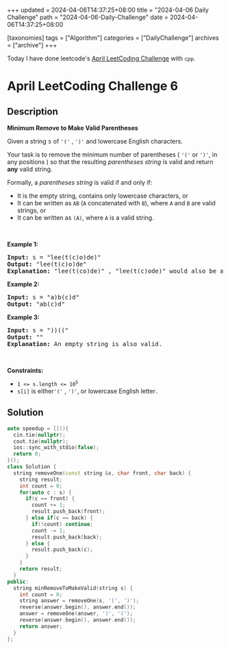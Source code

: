 +++
updated = 2024-04-06T14:37:25+08:00
title = "2024-04-06 Daily Challenge"
path = "2024-04-06-Daily-Challenge"
date = 2024-04-06T14:37:25+08:00

[taxonomies]
tags = ["Algorithm"]
categories = ["DailyChallenge"]
archives = ["archive"]
+++

Today I have done leetcode's [April LeetCoding Challenge](https://leetcode.com/problems/minimum-remove-to-make-valid-parentheses/) with `cpp`.

<!-- more -->

# April LeetCoding Challenge 6

## Description

**Minimum Remove to Make Valid Parentheses**

<p>Given a string <font face="monospace">s</font> of <code>&#39;(&#39;</code> , <code>&#39;)&#39;</code> and lowercase English characters.</p>

<p>Your task is to remove the minimum number of parentheses ( <code>&#39;(&#39;</code> or <code>&#39;)&#39;</code>, in any positions ) so that the resulting <em>parentheses string</em> is valid and return <strong>any</strong> valid string.</p>

<p>Formally, a <em>parentheses string</em> is valid if and only if:</p>

<ul>
	<li>It is the empty string, contains only lowercase characters, or</li>
	<li>It can be written as <code>AB</code> (<code>A</code> concatenated with <code>B</code>), where <code>A</code> and <code>B</code> are valid strings, or</li>
	<li>It can be written as <code>(A)</code>, where <code>A</code> is a valid string.</li>
</ul>

<p>&nbsp;</p>
<p><strong class="example">Example 1:</strong></p>

<pre>
<strong>Input:</strong> s = &quot;lee(t(c)o)de)&quot;
<strong>Output:</strong> &quot;lee(t(c)o)de&quot;
<strong>Explanation:</strong> &quot;lee(t(co)de)&quot; , &quot;lee(t(c)ode)&quot; would also be accepted.
</pre>

<p><strong class="example">Example 2:</strong></p>

<pre>
<strong>Input:</strong> s = &quot;a)b(c)d&quot;
<strong>Output:</strong> &quot;ab(c)d&quot;
</pre>

<p><strong class="example">Example 3:</strong></p>

<pre>
<strong>Input:</strong> s = &quot;))((&quot;
<strong>Output:</strong> &quot;&quot;
<strong>Explanation:</strong> An empty string is also valid.
</pre>

<p>&nbsp;</p>
<p><strong>Constraints:</strong></p>

<ul>
	<li><code>1 &lt;= s.length &lt;= 10<sup>5</sup></code></li>
	<li><code>s[i]</code> is either<code>&#39;(&#39;</code> , <code>&#39;)&#39;</code>, or lowercase English letter<code>.</code></li>
</ul>


## Solution

``` cpp
auto speedup = [](){
  cin.tie(nullptr);
  cout.tie(nullptr);
  ios::sync_with_stdio(false);
  return 0;
}();
class Solution {
  string removeOne(const string &s, char front, char back) {
    string result;
    int count = 0;
    for(auto c : s) {
      if(c == front) {
        count += 1;
        result.push_back(front);
      } else if(c == back) {
        if(!count) continue;
        count -= 1;
        result.push_back(back);
      } else {
        result.push_back(c);
      }
    }
    return result;
  }
public:
  string minRemoveToMakeValid(string s) {
    int count = 0;
    string answer = removeOne(s, '(', ')');
    reverse(answer.begin(), answer.end());
    answer = removeOne(answer, ')', '(');
    reverse(answer.begin(), answer.end());
    return answer;
  }
};
```
